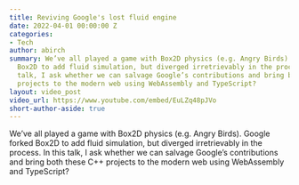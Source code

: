 ```yaml
---
title: Reviving Google's lost fluid engine
date: 2022-04-01 00:00:00 Z
categories:
- Tech
author: abirch
summary: We’ve all played a game with Box2D physics (e.g. Angry Birds). Google forked
  Box2D to add fluid simulation, but diverged irretrievably in the process. In this
  talk, I ask whether we can salvage Google’s contributions and bring both these C++
  projects to the modern web using WebAssembly and TypeScript?
layout: video_post
video_url: https://www.youtube.com/embed/EuLZq48pJVo
short-author-aside: true
---
```


We’ve all played a game with Box2D physics (e.g. Angry Birds). Google forked Box2D to add fluid simulation, but diverged irretrievably in the process. In this talk, I ask whether we can salvage Google’s contributions and bring both these C++ projects to the modern web using WebAssembly and TypeScript?
